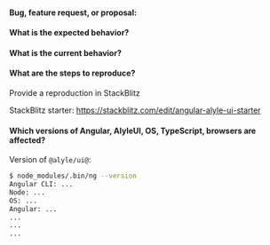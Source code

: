 #### Bug, feature request, or proposal:


#### What is the expected behavior?


#### What is the current behavior?


#### What are the steps to reproduce?

Provide a reproduction in StackBlitz

StackBlitz starter: https://stackblitz.com/edit/angular-alyle-ui-starter


#### Which versions of Angular, AlyleUI, OS, TypeScript, browsers are affected?

Version of `@alyle/ui@`: 

```sh
$ node_modules/.bin/ng --version
Angular CLI: ...
Node: ...
OS: ...
Angular: ...
...
...
...

```
